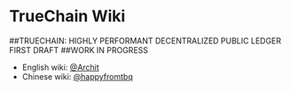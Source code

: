 # TrueChain Wiki

##TRUECHAIN: HIGHLY PERFORMANT DECENTRALIZED PUBLIC LEDGER FIRST DRAFT
##WORK IN PROGRESS

* English wiki: [@Archit](https://github.com/truechain/wiki/blob/master/docs/index.rst)
* Chinese wiki: [@happyfromtbq](https://github.com/truechain/wiki/blob/master/docs-cn/index.rst)